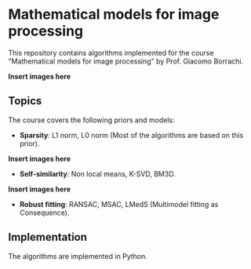 # Mathematical models for image processing

This repository contains algorithms implemented for the course "Mathematical models for image processing" by Prof. Giacomo Borrachi.

**Insert images here**

## Topics

The course covers the following priors and models:

- **Sparsity**: L1 norm, L0 norm (Most of the algorithms are based on this prior).

**Insert images here**

- **Self-similarity**: Non local means, K-SVD, BM3D.

**Insert images here**

- **Robust fitting**: RANSAC, MSAC, LMedS (Multimodel fitting as Consequence).

## Implementation

The algorithms are implemented in Python.




